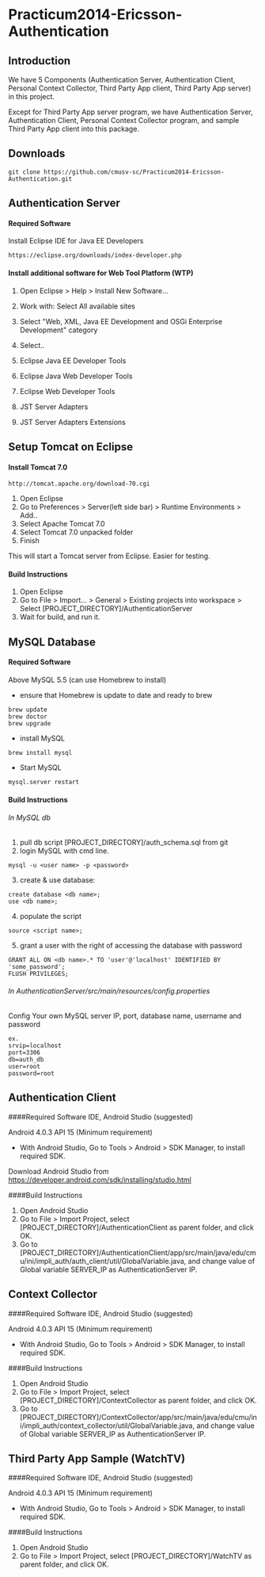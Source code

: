 Practicum2014-Ericsson-Authentication
=====================================

Introduction
------------
We have 5 Components (Authentication Server, Authentication Client, Personal Context Collector, Third Party App client, Third Party App server) in this project.

Except for Third Party App server program, we have Authentication Server, Authentication Client, Personal Context Collector program, and sample Third Party App client into this package.

Downloads
---------
```
git clone https://github.com/cmusv-sc/Practicum2014-Ericsson-Authentication.git
```


Authentication Server
---------------------

#### Required Software

Install Eclipse IDE for Java EE Developers
```
https://eclipse.org/downloads/index-developer.php
```

#### Install additional software for Web Tool Platform (WTP)

1. Open Eclipse > Help > Install New Software...

2. Work with: Select All available sites

3. Select "Web, XML, Java EE Development and OSGi Enterprise Development" category

4. Select..

  1. Eclipse Java EE Developer Tools
  2. Eclipse Java Web Developer Tools
  3. Eclipse Web Developer Tools
  4. JST Server Adapters
  5. JST Server Adapters Extensions

## Setup Tomcat on Eclipse

#### Install Tomcat 7.0
```
http://tomcat.apache.org/download-70.cgi
```
1. Open Eclipse
2. Go to Preferences > Server(left side bar) > Runtime Environments > Add..
3. Select Apache Tomcat 7.0
4. Select Tomcat 7.0 unpacked folder
5. Finish

This will start a Tomcat server from Eclipse. Easier for testing.


#### Build Instructions

1. Open Eclipse
2. Go to File > Import... > General > Existing projects into workspace > Select [PROJECT_DIRECTORY]/AuthenticationServer
3. Wait for build, and run it.

MySQL Database
--------------

#### Required Software

Above MySQL 5.5 (can use Homebrew to install)

- ensure that Homebrew is update to date and ready to brew
```
brew update
brew doctor
brew upgrade
```

- install MySQL
```
brew install mysql
```

- Start MySQL
```
mysql.server restart
```
#### Build Instructions

######  In MySQL db
1. pull db script [PROJECT_DIRECTORY]/auth_schema.sql from git
2. login MySQL with cmd line.
```
mysql -u <user name> -p <password>
```
3. create & use database:
```
create database <db name>;
use <db name>;
```
4. populate the script
```
source <script name>;
```
5. grant a user with the right of accessing the database with password
```
GRANT ALL ON <db name>.* TO 'user'@'localhost' IDENTIFIED BY 'some_password';
FLUSH PRIVILEGES;
```
###### In AuthenticationServer/src/main/resources/config.properties

Config Your own MySQL server IP, port, database name, username and password
```
ex.
srvip=localhost
port=3306
db=auth_db
user=root
password=root
```


Authentication Client
---------------------

####Required Software
IDE, Android Studio (suggested)

Android 4.0.3 API 15 (Minimum requirement)
- With Android Studio, Go to Tools > Android > SDK Manager, to install required SDK.

Download Android Studio from https://developer.android.com/sdk/installing/studio.html

####Build Instructions

1. Open Android Studio
2. Go to File > Import Project, select [PROJECT_DIRECTORY]/AuthenticationClient as parent folder, and click OK.
3. Go to [PROJECT_DIRECTORY]/AuthenticationClient/app/src/main/java/edu/cmu/ini/impli_auth/auth_client/util/GlobalVariable.java, and change value of Global variable SERVER_IP as AuthenticationServer IP. 

Context Collector
-----------------

####Required Software
IDE, Android Studio (suggested)

Android 4.0.3 API 15 (Minimum requirement)
- With Android Studio, Go to Tools > Android > SDK Manager, to install required SDK.

####Build Instructions

1. Open Android Studio
2. Go to File > Import Project, select [PROJECT_DIRECTORY]/ContextCollector as parent folder, and click OK.
3. Go to 
[PROJECT_DIRECTORY]/ContextCollector/app/src/main/java/edu/cmu/ini/impli_auth/context_collector/util/GlobalVariable.java, and change value of Global variable SERVER_IP as AuthenticationServer IP. 

Third Party App Sample (WatchTV)
--------------------------------

####Required Software
IDE, Android Studio (suggested)

Android 4.0.3 API 15 (Minimum requirement)
- With Android Studio, Go to Tools > Android > SDK Manager, to install required SDK.

####Build Instructions

1. Open Android Studio
2. Go to File > Import Project, select [PROJECT_DIRECTORY]/WatchTV as parent folder, and click OK.


